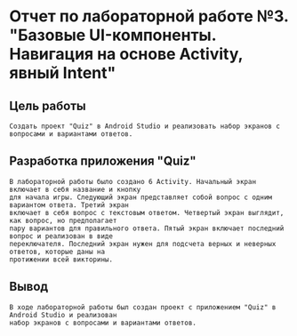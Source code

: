 # Отчет по лабораторной работе №3. "Базовые UI-компоненты. Навигация на основе Activity, явный Intent"
## Цель работы
    Создать проект "Quiz" в Android Studio и реализовать набор экранов с вопросами и вариантами ответов. 

## Разработка приложения "Quiz"
    В лабораторной работы было создано 6 Activity. Начальный экран включает в себя название и кнопку
    для начала игры. Следующий экран представляет собой вопрос с одним вариантом ответа. Третий экран
    включает в себя вопрос с текстовым ответом. Четвертый экран выглядит, как вопрос, но предполагает
    пару вариантов для правильного ответа. Пятый экран включает последний вопрос и реализован в виде
    переключателя. Последний экран нужен для подсчета верных и неверных ответов, которые даны на
    протижении всей викторины.

## Вывод 
    В ходе лабораторной работы был создан проект с приложением "Quiz" в Android Studio и реализован 
    набор экранов с вопросами и вариантами ответов.